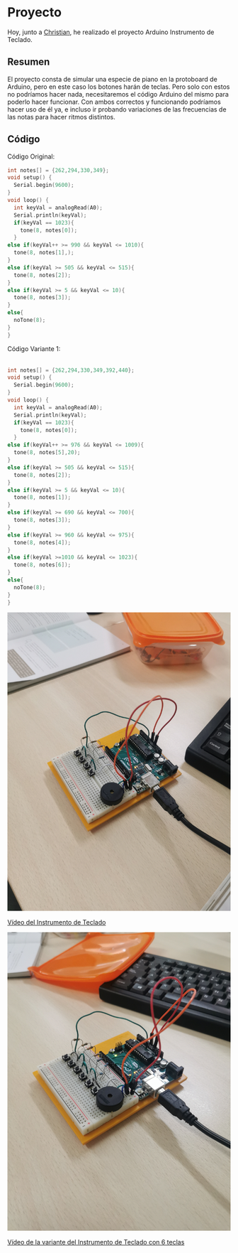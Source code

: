                                                  
# Proyecto

Hoy, junto a [Christian](https://github.com/Tabrih), he realizado el proyecto Arduino Instrumento de Teclado.

## Resumen

El proyecto consta de simular una especie de piano en la protoboard de Arduino, pero en este caso los botones harán de teclas. Pero solo con estos no podríamos hacer nada, necesitaremos el código Arduino del mismo para poderlo hacer funcionar. Con ambos correctos y funcionando podríamos hacer uso de él ya, e incluso ir probando variaciones de las frecuencias de las notas para hacer ritmos distintos.

## Código

Código Original:

```C++
int notes[] = {262,294,330,349};
void setup() {
  Serial.begin(9600);
}
void loop() {
  int keyVal = analogRead(A0);
  Serial.println(keyVal);
  if(keyVal == 1023){
    tone(8, notes[0]);
  }
else if(keyVal++ >= 990 && keyVal <= 1010){
  tone(8, notes[1],);
}
else if(keyVal >= 505 && keyVal <= 515){
  tone(8, notes[2]);
}
else if(keyVal >= 5 && keyVal <= 10){
  tone(8, notes[3]);
}
else{
  noTone(8);
}
}
```

Código Variante 1:

```C++

int notes[] = {262,294,330,349,392,440};
void setup() {
  Serial.begin(9600);
}
void loop() {
  int keyVal = analogRead(A0);
  Serial.println(keyVal);
  if(keyVal == 1023){
    tone(8, notes[0]);
  }
else if(keyVal++ >= 976 && keyVal <= 1009){
  tone(8, notes[5],20);
}
else if(keyVal >= 505 && keyVal <= 515){
  tone(8, notes[2]);
}
else if(keyVal >= 5 && keyVal <= 10){
  tone(8, notes[1]);
}
else if(keyVal >= 690 && keyVal <= 700){
  tone(8, notes[3]);
}
else if(keyVal >= 960 && keyVal <= 975){
  tone(8, notes[4]);
}
else if(keyVal >=1010 && keyVal <= 1023){
  tone(8, notes[6]);
}
else{
  noTone(8);
}
}

```


![](https://github.com/Tabrih/Arduino/blob/main/Archivos/IMG_20211214_105502.jpg)

[Vídeo del Instrumento de Teclado](https://raw.githubusercontent.com/Tabrih/Arduino/main/Archivos/VID_20211214_105519.mp4)


![](https://github.com/miguelamgel1107/Arduino/blob/main/Archivos/IMG_20211214_121155.jpg)

[Vídeo de la variante del Instrumento de Teclado con 6 teclas](https://raw.githubusercontent.com/miguelamgel1107/Arduino/main/Archivos/VID_20211214_121205.mp4)
